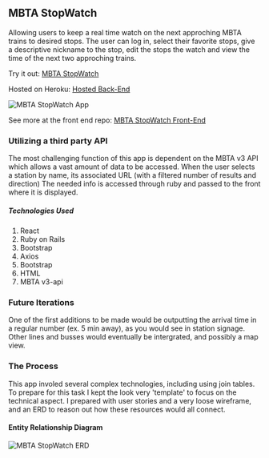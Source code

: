 ## MBTA StopWatch

Allowing users to keep a real time watch on the next approching MBTA trains to desired stops. The user can log in, select their favorite stops, give a descriptive nickname to the stop, edit the stops the watch and view the time of the next two approching trains.

Try it out:
[MBTA StopWatch](https://derekmurphy1993.github.io/MBTA-StopWatch-Front-End/#/)

Hosted on Heroku:
[Hosted Back-End](https://dashboard.heroku.com/apps/mysterious-meadow-86656)

![MBTA StopWatch App](https://i.imgur.com/gCsuQNH.png)




See more at the front end repo:
[MBTA StopWatch Front-End](https://github.com/derekmurphy1993/MBTA-StopWatch-front-End)

### Utilizing a third party API
The most challenging function of this app is dependent on the MBTA v3 API which
allows a vast amount of data to be accessed. When the user selects a station by name, its associated URL (with a filtered number of results and direction) The needed info is accessed through ruby and passed
to the front where it is displayed.

##### Technologies Used
1. React
2. Ruby on Rails
3. Bootstrap
4. Axios
4. Bootstrap
5. HTML
6. MBTA v3-api

### Future Iterations

One of the first additions to be made would be outputting the arrival time in a regular number (ex. 5 min away), as you would see in station signage. Other lines and busses would eventually be intergrated, and possibly a map view.

### The Process
This app involed several complex technologies, including using join tables. To prepare for this task I kept the look very 'template' to focus on the technical aspect. I prepared with user stories and a very loose wireframe, and an ERD to reason out how these resources would all connect.

#### Entity Relationship Diagram

![MBTA StopWatch ERD](https://i.imgur.com/gallery/6TRKxwY.png)
